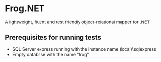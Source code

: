 # Frog.NET
A lightweight, fluent and test friendly object-relational mapper for .NET

## Prerequisites for running tests
* SQL Server express running with the instance name (local)\sqlexpress
* Empty database with the name "frog"
